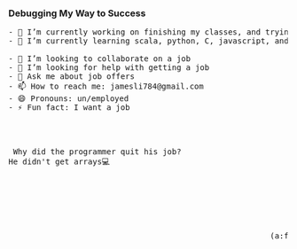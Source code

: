 ### Debugging My Way to Success

<!--
**skxvtchy/skxvtchy** is a ✨ _special_ ✨ repository because its `README.md` (this file) appears on your GitHub profile.
Here are some ideas to get you started:
-->
<pre>
- 🔭 I’m currently working on finishing my classes, and trying to get a job              ,:
- 🌱 I’m currently learning scala, python, C, javascript, and how to get a job         ,' |
                                                                                      /   :                   __,-~~/~    `---.    
- 👯 I’m looking to collaborate on a job                                           --'   /                   _/_,---(      ,    )          
- 🤔 I’m looking for help with getting a job                                       \/ />/                __ /        <    /   )  \___    
- 💬 Ask me about job offers                                                       / /_\  - ------===;;;'====------------------===;;;===----- -  -          
- 📫 How to reach me: jamesli784@gmail.com                                      __/   /                     \/  ~"~"~"~"~"~\~"~)~"/
- 😄 Pronouns: un/employed                                                      )'-. /                      (_ (   \  (     >    \)
- ⚡ Fun fact: I want a job                                                     ./  :\                       \_( _ <         >_>'
                                                                                  /.' '                          ~ `-i' ::>|--"
                                                                                '/'                                  I;|.|.|
                                                                               +                                    <|i::|i|`.
                                                                             '                                    (` ^'"`-' ")
 Why did the programmer quit his job?                                        `.                        ,---.            U 
He didn't get arrays💻                                                     .-"-                       ;     \         ;                
                                                                          (    |                  .==\"/==.  `-.___.-'
                                                                    . .-'  '.                    ((+) .  .:)
                                                                   ( (.   )8:                    |'.-(o)-.'|  
                                                               .'    / (_  )                     \/  \_/  \/   
                                                                _. :(.   )8P  `
                                                            .  (  `-' (  `.   .
                                                             .  :  (   .a8a) 
                                                        (a:f   "     `"       ` 
</pre>
